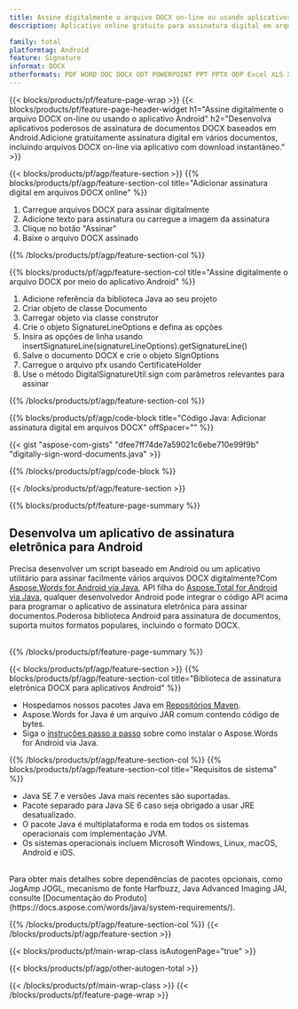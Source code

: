 ```yaml
---
title: Assine digitalmente o arquivo DOCX on-line ou usando aplicativos móveis Android
description: Aplicativo online gratuito para assinatura digital em arquivos DOCX.Desenvolva aplicativo Android para assinar eletronicamente documentos DOCX.

family: total
platformtag: Android
feature: Signature
informat: DOCX
otherformats: PDF WORD DOC DOCX ODT POWERPOINT PPT PPTX ODP Excel XLS XLSX ODS
---
```

{{< blocks/products/pf/feature-page-wrap >}}
{{< blocks/products/pf/feature-page-header-widget h1="Assine digitalmente o arquivo DOCX on-line ou usando o aplicativo Android" h2="Desenvolva aplicativos poderosos de assinatura de documentos DOCX baseados em Android.Adicione gratuitamente assinatura digital em vários documentos, incluindo arquivos DOCX on-line via aplicativo com download instantâneo." >}}


{{< blocks/products/pf/agp/feature-section >}}
{{% blocks/products/pf/agp/feature-section-col title="Adicionar assinatura digital em arquivos DOCX online" %}}

1. Carregue arquivos DOCX para assinar digitalmente
1. Adicione texto para assinatura ou carregue a imagem da assinatura
1. Clique no botão "Assinar"
1. Baixe o arquivo DOCX assinado

{{% /blocks/products/pf/agp/feature-section-col %}}

{{% blocks/products/pf/agp/feature-section-col title="Assine digitalmente o arquivo DOCX por meio do aplicativo Android" %}}

1. Adicione referência da biblioteca Java ao seu projeto
1. Criar objeto de classe Documento
1. Carregar objeto via classe construtor
1. Crie o objeto SignatureLineOptions e defina as opções
1. Insira as opções de linha usando insertSignatureLine(signatureLineOptions).getSignatureLine()
1. Salve o documento DOCX e crie o objeto SignOptions
1. Carregue o arquivo pfx usando CertificateHolder
1. Use o método DigitalSignatureUtil.sign com parâmetros relevantes para assinar

{{% /blocks/products/pf/agp/feature-section-col %}}

{{% blocks/products/pf/agp/code-block title="Código Java: Adicionar assinatura digital em arquivos DOCX" offSpacer="" %}}

{{< gist "aspose-com-gists" "dfee7ff74de7a59021c6ebe710e99f9b" "digitally-sign-word-documents.java" >}}

{{% /blocks/products/pf/agp/code-block %}}

{{< /blocks/products/pf/agp/feature-section >}}

{{% blocks/products/pf/feature-page-summary %}}


<h2>Desenvolva um aplicativo de assinatura eletrônica para Android</h2>

Precisa desenvolver um script baseado em Android ou um aplicativo utilitário para assinar facilmente vários arquivos DOCX digitalmente?Com [Aspose.Words for Android via Java](https://products.aspose.com/words/pt/android-java/), API filha do [Aspose.Total for Android via Java](https://products.aspose.com/total/pt/android-java/), qualquer desenvolvedor Android pode integrar o código API acima para programar o aplicativo de assinatura eletrônica para assinar documentos.Poderosa biblioteca Android para assinatura de documentos, suporta muitos formatos populares, incluindo o formato DOCX.<br /><br />

{{% /blocks/products/pf/feature-page-summary %}}

{{< blocks/products/pf/agp/feature-section >}}
{{% blocks/products/pf/agp/feature-section-col title="Biblioteca de assinatura eletrônica DOCX para aplicativos Android" %}}

- Hospedamos nossos pacotes Java em [Repositórios Maven](https://releases.aspose.com/java/repo/com/aspose/aspose-words/). 
- Aspose.Words for Java é um arquivo JAR comum contendo código de bytes.
- Siga o [instruções passo a passo](https://docs.aspose.com/words/java/install-aspose-words-for-android-via-java/) sobre como instalar o Aspose.Words for Android via Java.

{{% /blocks/products/pf/agp/feature-section-col %}}
{{% blocks/products/pf/agp/feature-section-col title="Requisitos de sistema" %}}

- Java SE 7 e versões Java mais recentes são suportadas.
- Pacote separado para Java SE 6 caso seja obrigado a usar JRE desatualizado.
- O pacote Java é multiplataforma e roda em todos os sistemas operacionais com implementação JVM.
- Os sistemas operacionais incluem Microsoft Windows, Linux, macOS, Android e iOS.

<br />
Para obter mais detalhes sobre dependências de pacotes opcionais, como JogAmp JOGL, mecanismo de fonte Harfbuzz, Java Advanced Imaging JAI, consulte [Documentação do Produto](https://docs.aspose.com/words/java/system-requirements/).

{{% /blocks/products/pf/agp/feature-section-col %}}
{{< /blocks/products/pf/agp/feature-section >}}

{{< blocks/products/pf/main-wrap-class isAutogenPage="true" >}}

{{< blocks/products/pf/agp/other-autogen-total >}}

{{< /blocks/products/pf/main-wrap-class >}}
{{< /blocks/products/pf/feature-page-wrap >}}